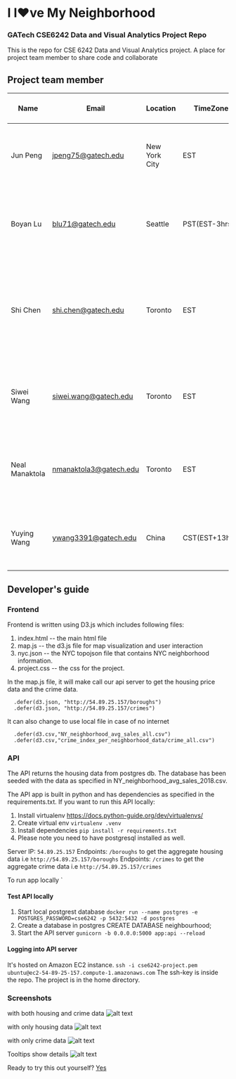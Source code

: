 # I l♥ve My Neighborhood
### GATech CSE6242 Data and Visual Analytics Project Repo

This is the repo for CSE 6242 Data and Visual Analytics project. A place for project team member to share code and collaborate



## Project team member
| Name | Email | Location | TimeZone |Available Time (EST)|
|----|----|---|---|---|
| Jun Peng | jpeng75@gatech.edu | New York City|EST| Weekday 9p.m. - 11:30 p.m. Weekend 9 a.m - 1 p.m |
| Boyan Lu | blu71@gatech.edu |Seattle|PST(EST-3hrs)|Weekday 10p.m. - 2 a.m. Sat 6 p.m. - 2 a.m. Sunday 1 p.m. - 2 a.m.|
| Shi Chen| shi.chen@gatech.edu |Toronto|EST|Weekday 9p.m. - 12 a.m. Sat 1 p.m. - 4 p.m.,9p.m. - 12 a.m. Sunday 8 a.m. - 12 p.m.,9p.m. - 12 a.m.|
| Siwei Wang| siwei.wang@gatech.edu |Toronto|EST|Weekday 9p.m. - 12 a.m. Sat 1 p.m. - 12 a.m. Sunday 10 a.m. - 11 p.m.|
| Neal Manaktola| nmanaktola3@gatech.edu |Toronto|EST|Weekday 7p.m. - 10 p.m. Sat 1 p.m. - 10 p.m. Sunday 1 p.m. - 10 p.m.|
| Yuying Wang| ywang3391@gatech.edu  |China|CST(EST+13hrs)|Weekday and weekends 9a.m. - 11a.m; 9p.m. - 12a.m|
## Developer's guide
### Frontend

Frontend is written using D3.js which includes following files:
1. index.html -- the main html file
2. map.js -- the d3.js file for map visualization and user interaction
3. nyc.json -- the NYC topojson file that contains NYC neighborhood information.
4. project.css -- the css for the project.

In the map.js file, it will make call our api server to get the housing price data and the crime data.

```
  .defer(d3.json, "http://54.89.25.157/boroughs")
  .defer(d3.json, "http://54.89.25.157/crimes")
```

It can also change to use local file in case of no internet
```
  .defer(d3.csv,"NY_neighborhood_avg_sales_all.csv")
  .defer(d3.csv,"crime_index_per_neighborhood_data/crime_all.csv")
```
### API

The API returns the housing data from postgres db. The database has been seeded with the data as specified in NY_neighborhood_avg_sales_2018.csv.

The API app is built in python and has dependencies as specified in the requirements.txt.
If you want to run this API locally:

1. Install virtualenv https://docs.python-guide.org/dev/virtualenvs/
2. Create virtual env `virtualenv .venv`
3. Install dependencies `pip install -r requirements.txt`
4. Please note you need to have postgresql installed as well.

Server IP: `54.89.25.157`
Endpoints: `/boroughs` to get the aggregate housing data i.e `http://54.89.25.157/boroughs`
Endpoints: `/crimes` to get the aggregate crime data i.e `http://54.89.25.157/crimes`

To run app locally `

#### Test API locally

1. Start local postgrest database `docker run --name postgres -e POSTGRES_PASSWORD=cse6242 -p 5432:5432 -d postgres`
1. Create a database in postgres CREATE DATABASE neighbourhood;
1. Start the API server `gunicorn -b 0.0.0.0:5000 app:api --reload`

#### Logging into API server

It's hosted on Amazon EC2 instance.
`ssh -i cse6242-project.pem ubuntu@ec2-54-89-25-157.compute-1.amazonaws.com`
The ssh-key is inside the repo. The project is in the home directory.


### Screenshots
with both housing and crime data
![alt text](./images/Screen.png "Screen shot")

with only housing data
![alt text](./images/Housing.png "housing data")

with only crime data
![alt text](./images/Crime.png "Crime data")

Tooltips show details
![alt text](./images/Tooltips.png "Tooltip data")

Ready to try this out yourself?
[Yes](http://40.84.17.159/)